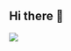 ## Hi there 👋
![](https://github-readme-stats.vercel.app/api?username=FangXS-github&show_icons=true&theme=transparent)
